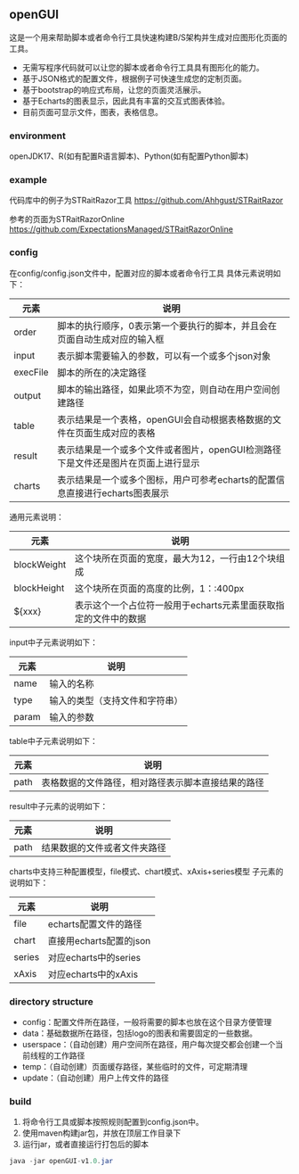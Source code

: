 ## openGUI

这是一个用来帮助脚本或者命令行工具快速构建B/S架构并生成对应图形化页面的工具。
* 无需写程序代码就可以让您的脚本或者命令行工具具有图形化的能力。
* 基于JSON格式的配置文件，根据例子可快速生成您的定制页面。
* 基于bootstrap的响应式布局，让您的页面灵活展示。
* 基于Echarts的图表显示，因此具有丰富的交互式图表体验。
* 目前页面可显示文件，图表，表格信息。
### environment
openJDK17、R(如有配置R语言脚本)、Python(如有配置Python脚本)
### example
代码库中的例子为STRaitRazor工具
https://github.com/Ahhgust/STRaitRazor

参考的页面为STRaitRazorOnline
https://github.com/ExpectationsManaged/STRaitRazorOnline
### config
在config/config.json文件中，配置对应的脚本或者命令行工具
具体元素说明如下：

| 元素 | 说明 |
| ------- | ------- |
| order | 脚本的执行顺序，0表示第一个要执行的脚本，并且会在页面自动生成对应的输入框 |
| input | 表示脚本需要输入的参数，可以有一个或多个json对象 |
| execFile | 脚本的所在的决定路径 |
| output | 脚本的输出路径，如果此项不为空，则自动在用户空间创建路径 |
| table | 表示结果是一个表格，openGUI会自动根据表格数据的文件在页面生成对应的表格 |
| result | 表示结果是一个或多个文件或者图片，openGUI检测路径下是文件还是图片在页面上进行显示 |
| charts | 表示结果是一个或多个图标，用户可参考echarts的配置信息直接进行echarts图表展示 |

通用元素说明：

| 元素 | 说明 |
| ------- | ------- |
| blockWeight | 这个块所在页面的宽度，最大为12，一行由12个块组成 |
| blockHeight | 这个块所在页面的高度的比例，1：:400px |
| ${xxx} | 表示这个一个占位符一般用于echarts元素里面获取指定的文件中的数据 |


input中子元素说明如下：

| 元素 | 说明 |
| ------- | ------- |
| name | 输入的名称 |
| type | 输入的类型（支持文件和字符串） |
| param | 输入的参数 |

table中子元素说明如下：

| 元素 | 说明 |
| ------- | ------- |
| path | 表格数据的文件路径，相对路径表示脚本直接结果的路径 |

result中子元素的说明如下：

| 元素 | 说明 |
| ------- | ------- |
| path | 结果数据的文件或者文件夹路径 |

charts中支持三种配置模型，file模式、chart模式、xAxis+series模型 子元素的说明如下：

| 元素 | 说明 |
| ------- | ------- |
| file | echarts配置文件的路径 |
| chart | 直接用echarts配置的json |
| series | 对应echarts中的series |
| xAxis | 对应echarts中的xAxis |

### directory structure
* config：配置文件所在路径，一般将需要的脚本也放在这个目录方便管理
* data：基础数据所在路径，包括logo的图表和需要固定的一些数据。
* userspace：（自动创建）用户空间所在路径，用户每次提交都会创建一个当前线程的工作路径
* temp：（自动创建）页面缓存路径，某些临时的文件，可定期清理
* update：（自动创建）用户上传文件的路径

### build
1. 将命令行工具或脚本按照规则配置到config.json中。
2. 使用maven构建jar包，并放在顶层工作目录下
3. 运行jar，或者直接运行打包后的脚本
```java
java -jar openGUI-v1.0.jar
```

